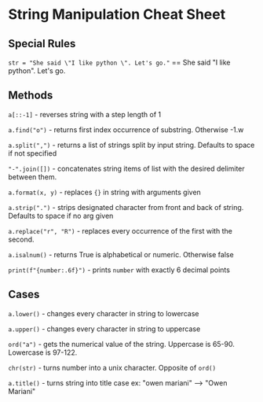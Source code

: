 # String Manipulation Cheat Sheet

## Special Rules

`str = "She said \"I like python \". Let's go."` == She said "I like python". Let's go.

## Methods

`a[::-1]` - reverses string with a step length of 1

`a.find("o")` - returns first index occurrence of substring. Otherwise -1.w

`a.split(",")` - returns a list of strings split by input string. Defaults to space if not specified 

`"-".join([])` - concatenates string items of list with the desired delimiter between them.

`a.format(x, y)` - replaces `{}` in string with arguments given

`a.strip(".")` - strips designated character from front and back of string. Defaults to space if no arg given

`a.replace("r", "R")` - replaces every occurrence of the first with the second.

`a.isalnum()` - returns True is alphabetical or numeric. Otherwise false

`print(f"{number:.6f}")` - prints `number` with exactly 6 decimal points

## Cases

`a.lower()` - changes every character in string to lowercase

`a.upper()` - changes every character in string to uppercase

`ord("a")` - gets the numerical value of the string. Uppercase is 65-90. Lowercase is 97-122.

`chr(str)` - turns number into a unix character. Opposite of `ord()`

`a.title()` - turns string into title case 
ex: "owen mariani" --> "Owen Mariani"